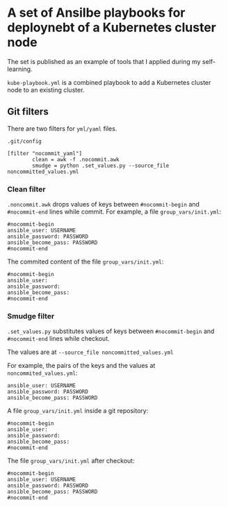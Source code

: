 # A set of Ansilbe playbooks for deploynebt of a Kubernetes cluster node

The set is published as an example of tools that I applied during my self-learning.

`kube-playbook.yml` is a combined playbook to add a Kubernetes cluster node to an existing cluster.

## Git filters

There are two filters for `yml/yaml` files.

`.git/config`

```
[filter "nocommit_yaml"]
        clean = awk -f .nocommit.awk
        smudge = python .set_values.py --source_file noncommitted_values.yml
```
### Clean filter

`.noncommit.awk` drops values of keys between `#nocommit-begin` and `#nocommit-end` lines while commit.
For example, a file `group_vars/init.yml`:

```
#nocommit-begin
ansible_user: USERNAME
ansible_password: PASSWORD
ansible_become_pass: PASSWORD
#nocommit-end
```

The commited content of the file `group_vars/init.yml`:
```
#nocommit-begin
ansible_user: 
ansible_password: 
ansible_become_pass: 
#nocommit-end
```

### Smudge filter

`.set_values.py` substitutes values of keys between `#nocommit-begin` and `#nocommit-end` lines while checkout.

The values are at `--source_file noncommitted_values.yml`

For example, the pairs of the keys and the values at `noncommited_values.yml`:

```
ansible_user: USERNAME
ansible_password: PASSWORD
ansible_become_pass: PASSWORD
```

A file `group_vars/init.yml` inside a git repository:

```
#nocommit-begin
ansible_user:  
ansible_password:  
ansible_become_pass:  
#nocommit-end
```

The file `group_vars/init.yml` after checkout:
```
#nocommit-begin
ansible_user: USERNAME
ansible_password: PASSWORD
ansible_become_pass: PASSWORD
#nocommit-end
```
